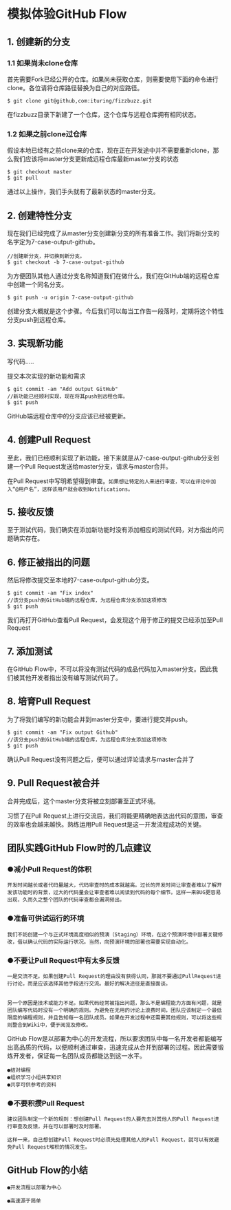 # 模拟体验GitHub Flow



## 1. 创建新的分支

### 1.1 如果尚未clone仓库

首先需要Fork已经公开的仓库。如果尚未获取仓库，则需要使用下面的命令进行clone。各位请将仓库路径替换为自己的对应路径。

```shell
$ git clone git@github,com:ituring/fizzbuzz.git
```

在fizzbuzz目录下新建了一个仓库，这个仓库与远程仓库拥有相同状态。

### 1.2 如果之前clone过仓库

假设本地已经有之前clone来的仓库，现在正在开发途中并不需要重新clone，那么我们应该将master分支更新成远程仓库最新master分支的状态

```shell
$ git checkout master
$ git pull
```

通过以上操作，我们手头就有了最新状态的master分支。

## 2. 创建特性分支

现在我们已经完成了从master分支创建新分支的所有准备工作。我们将新分支的名字定为7-case-output-github。

```shell
//创建新分支，并切换到新分支。
$ git checkout -b 7-case-output-github
```

为方便团队其他人通过分支名称知道我们在做什么，我们在GitHub端的远程仓库中创建一个同名分支。

```shell
$ git push -u origin 7-case-output-github
```

创建分支大概就是这个步骤。今后我们可以每当工作告一段落时，定期将这个特性分支push到远程仓库。

## 3. 实现新功能

写代码.....

提交本次实现的新功能和需求

```shell
$ git commit -am "Add output GitHub"
//新功能已经顺利实现，现在将其push到远程仓库。
$ git push
```

GitHub端远程仓库中的分支应该已经被更新。

## 4. 创建Pull Request

至此，我们已经顺利实现了新功能，接下来就是从7-case-output-github分支创建一个Pull Request发送给master分支，请求与master合并。

在Pull Request中写明希望得到审查。`如果想让特定的人来进行审查，可以在评论中加入“@用户名”，这样该用户就会收到Notifications。`



## 5. 接收反馈

至于测试代码，我们确实在添加新功能时没有添加相应的测试代码，对方指出的问题确实存在。

## 6. 修正被指出的问题

然后将修改提交至本地的7-case-output-github分支。
```
$ git commit -am "Fix index"
//该分支push到GitHub端的远程仓库，为远程仓库分支添加这项修改
$ git push
```

我们再打开GitHub查看Pull Request，会发现这个用于修正的提交已经添加至Pull Request

## 7. 添加测试

在GitHub Flow中，不可以将没有测试代码的成品代码加入master分支。因此我们被其他开发者指出没有编写测试代码了。



## 8. 培育Pull Request

为了将我们编写的新功能合并到master分支中，要进行提交并push。

```shell
$ git commit -am "Fix output Github"
//该分支push到GitHub端的远程仓库，为远程仓库分支添加这项修改
$ git push
```

确认Pull Request没有问题之后，便可以通过评论请求与master合并了



## 9. Pull Request被合并

合并完成后，这个master分支将被立刻部署至正式环境。

习惯了在Pull Request上进行交流后，我们将能更精确地表达出代码的意图，审查的效率也会越来越快。熟练运用Pull Request是这一开发流程成功的关键。



## 团队实践GitHub Flow时的几点建议

### ●减小Pull Request的体积

```
开发时间越长或者代码量越大，代码审查时的成本就越高。过长的开发时间让审查者难以了解开发该功能时的背景，过大的代码量会让审查者难以阅读到代码的每个细节。这样一来BUG更容易出现，久而久之整个团队的代码审查都会漏洞频出。
```



### ●准备可供试运行的环境

```
我们不妨创建一个与正式环境高度相似的预演（Staging）环境，在这个预演环境中部署关键修改，借以确认代码的实际运行状况。当然，向预演环境的部署也需要实现自动化。
```



### ●不要让Pull Request中有太多反馈

```
一是交流不足。如果创建Pull Request的理由没有获得认同，那就不要通过PullRequest进行讨论，而是应该选择其他手段进行交流。最好的解决途径是直接面谈。


另一个原因是技术或能力不足。如果代码经常被指出问题，那么不是编程能力方面有问题，就是团队编写代码时没有一个明确的规则。为避免在无用的讨论上浪费时间，团队应该制定一个最低限度的编程规则，并且告知每一名团队成员。如果在开发过程中还需要其他规则，可以将这些规则整合到Wiki中，便于阅览及修改。
```

GitHub Flow是以部署为中心的开发流程，所以要求团队中每一名开发者都能编写出高品质的代码，以便顺利通过审查，迅速完成从合并到部署的过程。因此需要锻炼开发者，保证每一名团队成员都能达到这一水平。

```
●结对编程
●组织学习小组共享知识
●共享可供参考的资料
```

### ●不要积攒Pull Request

```
建议团队制定一个新的规则：想创建Pull Request的人要先去对其他人的Pull Request进行审查及反馈，并在可以部署时及时部署。

这样一来，自己想创建Pull Request时必须先处理其他人的Pull Request，就可以有效避免Pull Request堆积的情况发生。
```



## GitHub Flow的小结

```
●开发流程以部署为中心

●高速源于简单
```

